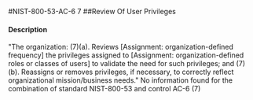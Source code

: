 #NIST-800-53-AC-6 7
##Review Of User Privileges
#### Description
"The organization:
   (7)(a).  Reviews [Assignment: organization-defined frequency] the privileges assigned to [Assignment: organization-defined roles or classes of users] to validate the need for such privileges; and
   (7)(b).  Reassigns or removes privileges, if necessary, to correctly reflect organizational mission/business needs."
No information found for the combination of standard NIST-800-53 and control AC-6 (7)
